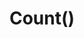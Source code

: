 ---
title: Count()
position: 1.5
type: value
description: It returns the number of elements in the stream
content_markdown: |-

left_code_blocks:
  - code_block: |-
      package main
      
      import (
      	"fmt"
      	"github.com/wesovilabs/koazee"
      )
      
      type todo struct {
      	title       string
      	priority    int
      	effort       int
      }
      
      var todoList = []todo{
      	{
      		title:       "Buy food",
      		priority:    5,
      		effort:      2,
      	},
      	{
      		title:       "Buy beer",
      		priority:    10,
      		effort:       1,
      	},
      	{
      		title:       "Pay the bills",
      		priority:    6,
      		effort:       2,
      	},
      }
      
      /**
        The output will be 3
      **/
      func main(){
          result:=koazee.Collection(todoList).Count()
          fmt.Printf("Number of elements: %d",result)
      }
      
    title: Sample
    language: golang
---